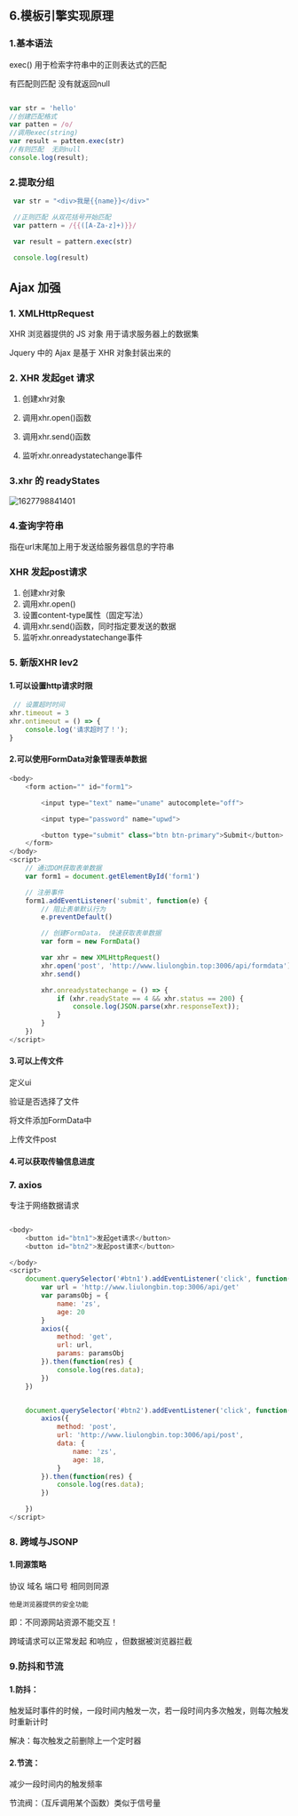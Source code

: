 ## 6.模板引擎实现原理

### 1.基本语法

exec()  用于检索字符串中的正则表达式的匹配

有匹配则匹配   没有就返回null

```js

var str = 'hello'
//创建匹配格式
var patten = /o/
//调用exec(string)
var result = patten.exec(str)
//有则匹配  无则null
console.log(result);
```

### 2.提取分组

```js
 var str = "<div>我是{{name}}</div>"

 //正则匹配 从双花括号开始匹配
 var pattern = /{{([A-Za-z]+)}}/

 var result = pattern.exec(str)

 console.log(result)
```

## Ajax 加强

### 1. XMLHttpRequest

XHR   浏览器提供的 JS 对象  用于请求服务器上的数据集

Jquery 中的 Ajax 是基于 XHR 对象封装出来的

### 2. XHR 发起get 请求

1. 创建xhr对象

2. 调用xhr.open()函数

3. 调用xhr.send()函数

4. 监听xhr.onreadystatechange事件

   

### 3.xhr 的 readyStates

![1627798841401](C:\Users\tinyflake.DESKTOP-NQC0UI8\AppData\Roaming\Typora\typora-user-images\1627798841401.png)

### 4.查询字符串

指在url末尾加上用于发送给服务器信息的字符串

### XHR 发起post请求

1. 创建xhr对象
2. 调用xhr.open()
3. 设置content-type属性（固定写法）
4. 调用xhr.send()函数，同时指定要发送的数据
5. 监听xhr.onreadystatechange事件

### 5. 新版XHR lev2

#### 1.可以设置http请求时限

```js
 // 设置超时时间
xhr.timeout = 3
xhr.ontimeout = () => {
	console.log('请求超时了！');
}
```

#### 2.可以使用FormData对象管理表单数据

```js
<body>
    <form action="" id="form1">

        <input type="text" name="uname" autocomplete="off">

        <input type="password" name="upwd">

        <button type="submit" class="btn btn-primary">Submit</button>
    </form>
</body>
<script>
    // 通过DOM获取表单数据
    var form1 = document.getElementById('form1')

    // 注册事件
    form1.addEventListener('submit', function(e) {
        // 阻止表单默认行为
        e.preventDefault()

        // 创建FormData， 快速获取表单数据
        var form = new FormData()

        var xhr = new XMLHttpRequest()
        xhr.open('post', 'http://www.liulongbin.top:3006/api/formdata')
        xhr.send()

        xhr.onreadystatechange = () => {
            if (xhr.readyState == 4 && xhr.status == 200) {
                console.log(JSON.parse(xhr.responseText));
            }
        }
    })
</script>
```

#### 3.可以上传文件

定义ui 

 验证是否选择了文件  

将文件添加FormData中

上传文件post

#### 4.可以获取传输信息进度

### 7. axios

专注于网络数据请求

```js

<body>
    <button id="btn1">发起get请求</button>
    <button id="btn2">发起post请求</button>

</body>
<script>
    document.querySelector('#btn1').addEventListener('click', function() {
        var url = 'http://www.liulongbin.top:3006/api/get'
        var paramsObj = {
            name: 'zs',
            age: 20
        }
        axios({
            method: 'get',
            url: url,
            params: paramsObj
        }).then(function(res) {
            console.log(res.data);
        })
    })


    document.querySelector('#btn2').addEventListener('click', function() {
        axios({
            method: 'post',
            url: 'http://www.liulongbin.top:3006/api/post',
            data: {
                name: 'zs',
                age: 18,
            }
        }).then(function(res) {
            console.log(res.data);
        })

    })
</script>
```

### 8. 跨域与JSONP

#### 1.同源策略

协议  域名  端口号  相同则同源

`他是浏览器提供的安全功能`

即：不同源网站资源不能交互！



跨域请求可以正常发起  和响应 ，但数据被浏览器拦截

### 9.防抖和节流

#### 1.防抖：

触发延时事件的时候，一段时间内触发一次，若一段时间内多次触发，则每次触发时重新计时

解决：每次触发之前删除上一个定时器

#### 2.节流：

减少一段时间内的触发频率

节流阀：（互斥调用某个函数）类似于信号量


